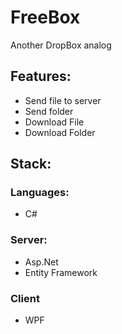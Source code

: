 # FreeBox
Another DropBox analog

## Features:
- Send file to server
- Send folder
- Download File
- Download Folder

## Stack:
### Languages:
- C#
### Server:
- Asp.Net
- Entity Framework
### Client
- WPF
